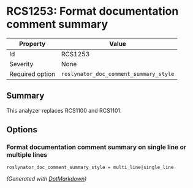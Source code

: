 # RCS1253: Format documentation comment summary

| Property        | Value                                  |
| --------------- | -------------------------------------- |
| Id              | RCS1253                                |
| Severity        | None                                   |
| Required option | `roslynator_doc_comment_summary_style` |

## Summary

This analyzer replaces RCS1100 and RCS1101.

## Options

### Format documentation comment summary on single line or multiple lines

```editorconfig
roslynator_doc_comment_summary_style = multi_line|single_line
```


*\(Generated with [DotMarkdown](http://github.com/JosefPihrt/DotMarkdown)\)*